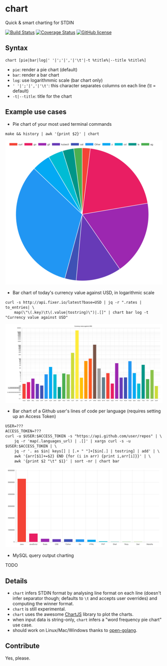 # chart
Quick & smart charting for STDIN

[![Build Status](https://img.shields.io/travis/MarianoGappa/chart.svg)](https://travis-ci.org/MarianoGappa/chart)
[![Coverage Status](https://coveralls.io/repos/github/MarianoGappa/chart/badge.svg?branch=master&nocache=1)](https://coveralls.io/github/MarianoGappa/chart?branch=master)
[![GitHub license](https://img.shields.io/badge/license-MIT-blue.svg)](https://raw.githubusercontent.com/MarianoGappa/chart/master/LICENSE)

## Syntax

```
chart [pie|bar|log|' '|';'|','|'\t'|-t %title%|--title %title%]
```

- `pie`: render a pie chart (default)
- `bar`: render a bar chart
- `log`: use logarithmmic scale (bar chart only)
- `' '|';'|','|'\t'`: this character separates columns on each line (\t = default)
- `-t|--title`: title for the chart

## Example use cases

- Pie chart of your most used terminal commands
```
make && history | awk '{print $2}' | chart
```

![Pie chart of your most used terminal commands](img/pie.png?v=1)

- Bar chart of today's currency value against USD, in logarithmic scale
```
curl -s http://api.fixer.io/latest?base=USD | jq -r ".rates | to_entries| \
    map(\"\(.key)\t\(.value|tostring)\")|.[]" | chart bar log -t "Currency value against USD"
```

![Bar chart of today's currency value against USD, in logarithmic scale](img/bar-log.png?v=1)

- Bar chart of a Github user's lines of code per language (requires setting up an Access Token)
```
USER=???
ACCESS_TOKEN=???
curl -u $USER:$ACCESS_TOKEN -s "https://api.github.com/user/repos" | \
    jq -r 'map(.languages_url) | .[]' | xargs curl -s -u $USER:$ACCESS_TOKEN | \
    jq -r '. as $in| keys[] | [.+ " "]+[$in[.] | tostring] | add' | \
    awk '{arr[$1]+=$2} END {for (i in arr) {print i,arr[i]}}' | \
    awk '{print $2 "\t" $1}' | sort -nr | chart bar
```

![Bar chart of a Github user's lines of code per language (requires setting up an Access Token)](img/bar.png?v=1)

- MySQL query output charting

TODO

## Details

- `chart` infers STDIN format by analysing line format on each line (doesn't infer separator though; defaults to `\t` and accepts user overrides) and computing the winner format.
- `chart` is still experimental.
- `chart` uses the awesome [ChartJS](http://www.chartjs.org/) library to plot the charts.
- when input data is string-only, `chart` infers a "word frequency pie chart" use case.
- should work on Linux/Mac/Windows thanks to [open-golang](https://github.com/skratchdot/open-golang).

## Contribute

Yes, please.
